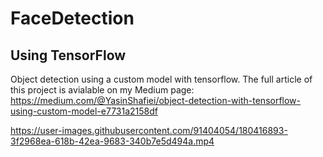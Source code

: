 # FaceDetection 
## Using TensorFlow 

Object detection using a custom model with tensorflow. The full article of this project is avialable on my Medium page:
https://medium.com/@YasinShafiei/object-detection-with-tensorflow-using-custom-model-e7731a2158df



https://user-images.githubusercontent.com/91404054/180416893-3f2968ea-618b-42ea-9683-340b7e5d494a.mp4

